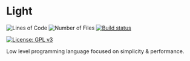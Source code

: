 # Light

![Lines of Code](https://tokei.rs/b1/github/hakudoshi23/light)
![Number of Files](https://tokei.rs/b1/github/hakudoshi23/light?category=files)
[![Build status](https://ci.appveyor.com/api/projects/status/nnfusmdujqft9xr4?svg=true)](https://ci.appveyor.com/project/hakudoshi23/light)

[![License: GPL v3](https://img.shields.io/badge/License-GPL%20v3-blue.svg)](https://www.gnu.org/licenses/gpl-3.0)

Low level programming language focused on simplicity & performance.
